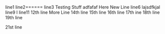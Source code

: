 line1
line2======
line3
Testing Stuff
adfafaf
Here New Line
line6
lajsdfkjal
line9
l
line11
12th line
More Line
14th line
15th line
16th line
17th ine
18th line
19th line

21st line
